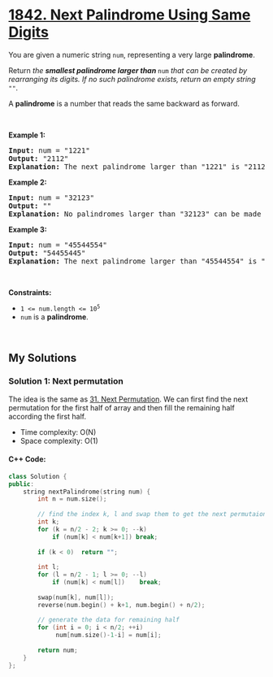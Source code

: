 # [1842. Next Palindrome Using Same Digits](https://leetcode.com/problems/next-palindrome-using-same-digits/)

<div><p>You are given a numeric string <code>num</code>, representing a very large <strong>palindrome</strong>.</p>

<p>Return<em> the <strong>smallest palindrome larger than </strong></em><code>num</code><em> that can be created by rearranging its digits. If no such palindrome exists, return an empty string </em><code>""</code>.</p>

<p>A <strong>palindrome</strong> is a number that reads the same backward as forward.</p>

<p>&nbsp;</p>
<p><strong>Example 1:</strong></p>

<pre><strong>Input:</strong> num = "1221"
<strong>Output:</strong> "2112"
<strong>Explanation:</strong>&nbsp;The next palindrome larger than "1221" is "2112".
</pre>

<p><strong>Example 2:</strong></p>

<pre><strong>Input:</strong> num = "32123"
<strong>Output:</strong> ""
<strong>Explanation:</strong>&nbsp;No palindromes larger than "32123" can be made by rearranging the digits.
</pre>

<p><strong>Example 3:</strong></p>

<pre><strong>Input:</strong> num = "45544554"
<strong>Output:</strong> "54455445"
<strong>Explanation:</strong> The next palindrome larger than "45544554" is "54455445".
</pre>

<p>&nbsp;</p>
<p><strong>Constraints:</strong></p>

<ul>
	<li><code>1 &lt;= num.length &lt;= 10<sup>5</sup></code></li>
	<li><code>num</code> is a <strong>palindrome</strong>.</li>
</ul></div>

<p>&nbsp;</p>

## My Solutions
### Solution 1: Next permutation
The idea is the same as [31. Next Permutation](https://leetcode.com/problems/next-permutation/).
We can first find the next permutation for the first half of array and then fill the remaining half according the first half.
- Time complexity: O(N)
- Space complexity: O(1)

#### C++ Code:
```cpp
class Solution {
public:
    string nextPalindrome(string num) {
        int n = num.size();
		
		// find the index k, l and swap them to get the next permutaion
        int k;
        for (k = n/2 - 2; k >= 0; --k)
            if (num[k] < num[k+1]) break;
        
        if (k < 0)  return "";
        
        int l;
        for (l = n/2 - 1; l >= 0; --l)
            if (num[k] < num[l])    break;
        
        swap(num[k], num[l]);
        reverse(num.begin() + k+1, num.begin() + n/2);
        
		// generate the data for remaining half 
        for (int i = 0; i < n/2; ++i)
             num[num.size()-1-i] = num[i];
        
        return num;
    }
};
```